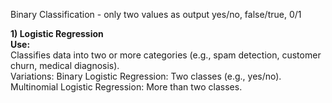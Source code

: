 Binary Classification - only two values as output yes/no, false/true, 0/1

**1) Logistic Regression**  
  **Use:**  
     Classifies data into two or more categories (e.g., spam detection, customer churn, medical diagnosis).  
  Variations:
     Binary Logistic Regression: Two classes (e.g., yes/no).  
     Multinomial Logistic Regression: More than two classes.
